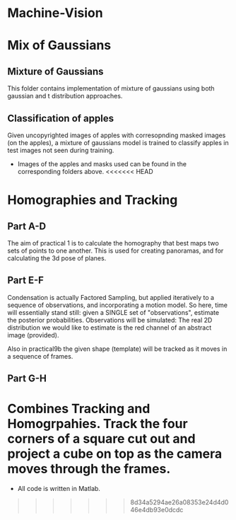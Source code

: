 # Machine-Vision

# Mix of Gaussians 

## Mixture of Gaussians
This folder contains implementation of mixture of gaussians using both gaussian and t distribution approaches.

## Classification of apples
Given uncopyrighted images of apples with corresopnding masked images (on the apples), a mixture of gaussians model is trained to classify apples in test images not seen during training.

* Images of the apples and masks used can be found in the corresponding folders above.
<<<<<<< HEAD

# Homographies and Tracking

## Part A-D
The aim of practical 1 is to calculate the homography that best maps two sets of points to one another. This is used for creating panoramas, and for calculating the 3d pose of planes.

## Part E-F
Condensation is actually Factored Sampling, but applied iteratively to a sequence of observations, and incorporating a motion model. So here, time will essentially stand still: given a SINGLE set of "observations", estimate the posterior probabilities. Observations will be simulated: The real 2D distribution we would like to estimate is the red channel of an abstract image (provided). 

Also in practical9b the given shape (template) will be tracked as it moves in a sequence of frames.

## Part G-H
Combines Tracking and Homogrpahies. Track the four corners of a square cut out and project a cube on top as the camera moves through the frames.
=======

* All code is written in Matlab.

>>>>>>> 8d34a5294ae26a08353e24d4d046e4db93e0dcdc

